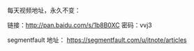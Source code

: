 每天视频地址，永久不变：

链接：http://pan.baidu.com/s/1b8B0XC 密码：vvj3


segmentfault 地址：
https://segmentfault.com/u/itnote/articles 



